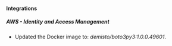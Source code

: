 #### Integrations
##### AWS - Identity and Access Management
- Updated the Docker image to: *demisto/boto3py3:1.0.0.49601*.
